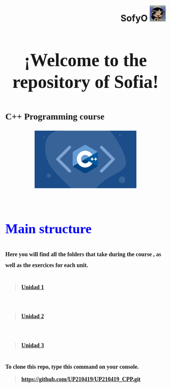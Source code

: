 <h1 align="left"><strong>
<div align="right">SofyO
<img alt="C++" height="50" src="imagenes/descarga.jpeg">
</div>

<h1 align="center"><strong><font face="Century Gothic"> ¡Welcome to the repository of Sofia! </font></strong></h1>

## <font face="Times new roman">
**C++ Programming course**
</font>

<div align="center"> 
<img alt="C++" height="180" src="imagenes/curso-cpp-facialix.jpg">
</div>

<br> 

## <font color=blue face="Times new roman"> **Main structure** </font>

<font size=4 face="Calibri"> Here you will find all the folders that take during the course , as well as the exercices for each unit. </font>

### <font size=4 face="Times New Roman">

><a href="https://github.com/UP210419/UP210419_CPP/blob/main/U1/Readme.md">Unidad 1</a>
<br>

><a href="https://github.com/UP210419/UP210419_CPP/blob/main/U2/Readme.md">Unidad 2</a>
<br> 

><a href="https://github.com/UP210419/UP210419_CPP/blob/main/U3/Readme.md">Unidad 3</a>

</font>

### <font size=4 face="Calibri">
To clone this repo, type this command on your console.

> https://github.com/UP210419/UP210419_CPP.git

</font>



